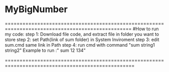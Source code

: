 # MyBigNumber
=================================================================================================
#How to run my code:
step 1: Download file code, and extract file in folder you want to store
step 2: set Path(link of sum folder) in System Inviroment
step 3: edit sum.cmd same link in Path
step 4: run cmd with command "sum string1 string2"
Example to run :" sum 12 134"

==================================================================================================
